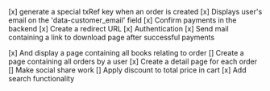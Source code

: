 [x] generate a special txRef key when an order is created
[x] Displays user's email on the 'data-customer_email' field
[x] Confirm payments in the backend
[x] Create a redirect URL
[x] Authentication
[x] Send mail containing a link to download page after successful payments
<!-- [] Require authentication when user clicks on the download url in the email -->
[x] And display a page containing all books relating to order
[] Create a page containing all orders by a user
[x] Create a detail page for each order
[] Make social share work
[] Apply discount to total price in cart
[x] Add search functionality